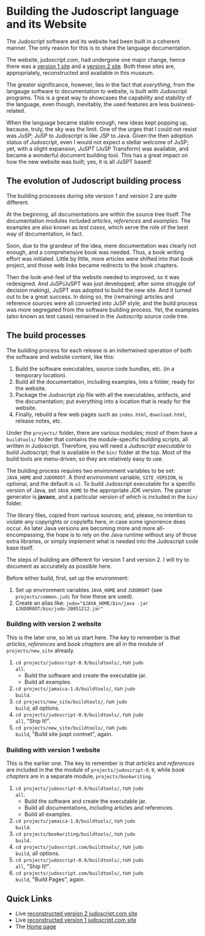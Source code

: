# Building the Judoscript language and its Website

The Judoscript software and its website had been built in a coherent manner. The only reason for this is to share the language documentation.

The website, judoscript.com, had undergone one major change, hence there was a [version 1 site](judoscript.com-v1) and a [version 2 site](judoscript.com-v2). Both these sites are, appropriately, reconstructed and available in this museum.

The greater significance, however, lies in the fact that _everything_, from the langauge software to documentation to website, is built with Judoscript programs. This is a great way to showcases the capability and stability of the language, even though, inevitably, the used features are less business-related.

When the language became stable enough, new ideas kept popping up, because, truly, the sky was the limit. One of the urges that I could not resist was _JuSP_; JuSP to Judoscript is like JSP to Java. Given the then adoption status of Judoscript, even I would not expect a stellar welcome of JuSP; yet, with a slight expansion, _JuSPT_ (JuSP Transform) was available, and became a wonderful document building tool. This has a great impact on how the new website was built; yes, it is all JuSPT based!

## The evolution of Judoscript building process

The building processes during site version 1 and version 2 are quite different.

At the beginning, all documentations are within the source tree itself. The documentation modules included _articles_, _references_ and _examples_. The examples are also known as _test cases_, which serve the role of the best way of documentation, in fact.

Soon, due to the grandeur of the idea, mere documentation was clearly not enough, and a comprehensive book was needed. Thus, a book writing effort was initiated. Little by little, more articles were shifted into that book project, and those web links became redirects to the book chapters.

Then the look-and-feel of the website needed to improved, so it was redesigned. And JuSP/JuSPT was just developped; after some struggle (of decision making), JuSPT was adopted to build the new site. And it turned out to be a great success. In doing so, the (remaining) articles and reference sources were all converted into JuSP style, and the build process was more segregated from the software building process. Yet, the examples (also known as test cases) remained in the Judoscritp source code tree.

## The build processes

The building process for each release is an initertwined operation of both the software and website content, like this:

1. Build the software executables, source code bundles, etc. (in a temporary location).
2. Build all the documentation, including examples, into a folder, ready for the website.
3. Package the Judoscript zip file with all the executables, artifacts, and the documentation; put everything into a location that is ready for the website.
4. Finally, rebuild a few web pages such as <code>index.html</code>, <code>download.html</code>, release notes, etc.

Under the <code>projects/</code> folder, there are various modules; most of them have a <code>buildtools/</code> folder that contains the module-specific building scripts, all written in Judoscript. Therefore, you will need a _Judoscript executable_ to build Judoscript; that is available in the <code>bin/</code> folder at the top. Most of the build tools are menu-driven, so they are relatively easy to use.

The building process requires two environment variables to be set: <code>JAVA_HOME</code> and <code>JUDOROOT</code>. A third environment variable, <code>SITE_VERSION</code>, is optional, and the default is <code>v2</code>. To build Judoscript executable for a specific version of Java, set <code>JAVA_HOME</code> to the appropriate JDK version. The parser generator is **javacc**, and a particular version of which is included in the <code>bin/</code> folder.

The library files, copied from various sources; and, please, no intention to violate any copyrights or copylefts here, in case some ignorrence does occur. As later Java versions are becoming more and more all-encompassing, the hope is to rely on the Java runtime without any of those extra libraries, or simply implement what is needed into the Judoscript code base itself.

The steps of building are different for version 1 and version 2. I will try to document as accurately as possible here.

Before either build, first, set up the environment:

1. Set up environment variables <code>JAVA_HOME</code> and <code>JUDOROOT</code> (see <code>projects/common.judi</code> for how these are used).
2. Create an alias like: <code>judo="$JAVA_HOME/bin/java -jar $JUDOROOT/bin/judo-20051212.jar"</code>

### Building with version 2 website

This is the later one, so let us start here. The key to remember is that _articles_, _references_ and _book chapters_ are all in the module of <code>projects/new_site</code> already.

1. <code>cd projects/judoscript-0.9/buildtools/</code>, run <code>judo all</code>.
   * Build the software and create the executable jar.
   * Build all examples.
2. <code>cd projects/jamaica-1.0/buildtools/</code>, run <code>judo build</code>.
3. <code>cd projects/new_site/buildtools/</code>, run <code>judo build</code>, all options.
4. <code>cd projects/judoscript-0.9/buildtools/</code>, run <code>judo all</code>, "Ship It!".
5. <code>cd projects/new_site/buildtools/</code>, run <code>judo build</code>, "Build site juspt contnet", again.

### Building with version 1 website

This is the earlier one. The key to remember is that _articles_ and _references_ are included in the the module of <code>projects/judoscript-0.9</code>, while _book chapters_ are in a separate module, <code>projects/bookwriting</code>.

1. <code>cd projects/judoscript-0.9/buildtools/</code>, run <code>judo all</code>.
   * Build the software and create the executable jar.
   * Build all documentations, including articles and references.
   * Build all examples.
2. <code>cd projects/jamaica-1.0/buildtools/</code>, run <code>judo build</code>.
3. <code>cd projects/bookwriting/buildtools/</code>, run <code>judo build</code>.
4. <code>cd projects/judoscript.com/buildtools/</code>, run <code>judo build</code>, all options.
5. <code>cd projects/judoscript-0.9/buildtools/</code>, run <code>judo all</code>, "Ship It!".
6. <code>cd projects/judoscript.com/buildtools/</code>, run <code>judo build</code>, "Build Pages", again.

## Quick Links
* Live [reconstructed version 2 judoscript.com site](judoscript.com-v2)
* Live [reconstructed version 1 judoscript.com site](judoscript.com-v1)
* The [Home page](./)

